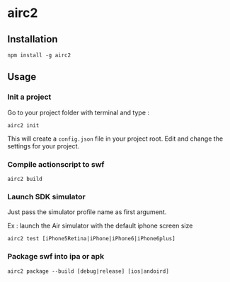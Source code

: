 # airc2

## Installation

```
npm install -g airc2
```

## Usage

### Init a project

Go to your project folder with terminal and type :
 
```
airc2 init
```

This will create a `config.json` file in your project root. Edit and change the settings for your project.

### Compile actionscript to swf

```
airc2 build
```

### Launch SDK simulator

Just pass the simulator profile name as first argument.

Ex : launch the Air simulator with the default iphone screen size 
```
airc2 test [iPhone5Retina|iPhone|iPhone6|iPhone6plus]
```

### Package swf into ipa or apk

```
airc2 package --build [debug|release] [ios|andoird]
```
